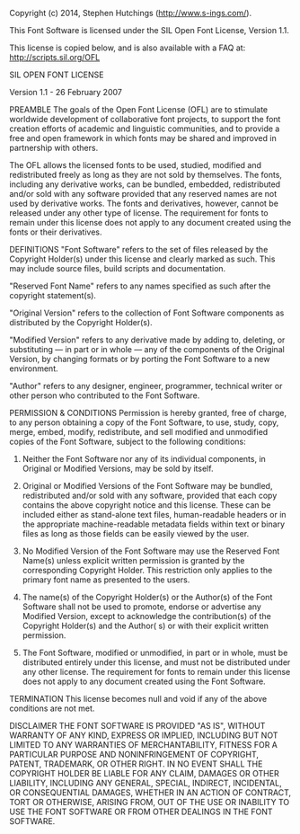 Copyright (c) 2014, Stephen Hutchings (http://www.s-ings.com/).

This Font Software is licensed under the SIL Open Font License, Version 1.1.

This license is copied below, and is also available with a FAQ at: http://scripts.sil.org/OFL

SIL OPEN FONT LICENSE

Version 1.1 - 26 February 2007

PREAMBLE The goals of the Open Font License (OFL) are to stimulate worldwide development of collaborative font projects,
to support the font creation efforts of academic and linguistic communities, and to provide a free and open framework in
which fonts may be shared and improved in partnership with others.

The OFL allows the licensed fonts to be used, studied, modified and redistributed freely as long as they are not sold by
themselves. The fonts, including any derivative works, can be bundled, embedded, redistributed and/or sold with any
software provided that any reserved names are not used by derivative works. The fonts and derivatives, however, cannot
be released under any other type of license. The requirement for fonts to remain under this license does not apply to
any document created using the fonts or their derivatives.

DEFINITIONS
"Font Software" refers to the set of files released by the Copyright Holder(s) under this license and clearly marked as
such. This may include source files, build scripts and documentation.

"Reserved Font Name" refers to any names specified as such after the copyright statement(s).

"Original Version" refers to the collection of Font Software components as distributed by the Copyright Holder(s).

"Modified Version" refers to any derivative made by adding to, deleting, or substituting — in part or in whole — any of
the components of the Original Version, by changing formats or by porting the Font Software to a new environment.

"Author" refers to any designer, engineer, programmer, technical writer or other person who contributed to the Font
Software.

PERMISSION & CONDITIONS Permission is hereby granted, free of charge, to any person obtaining a copy of the Font
Software, to use, study, copy, merge, embed, modify, redistribute, and sell modified and unmodified copies of the Font
Software, subject to the following conditions:

1) Neither the Font Software nor any of its individual components, in Original or Modified Versions, may be sold by
   itself.

2) Original or Modified Versions of the Font Software may be bundled, redistributed and/or sold with any software,
   provided that each copy contains the above copyright notice and this license. These can be included either as
   stand-alone text files, human-readable headers or in the appropriate machine-readable metadata fields within text or
   binary files as long as those fields can be easily viewed by the user.

3) No Modified Version of the Font Software may use the Reserved Font Name(s) unless explicit written permission is
   granted by the corresponding Copyright Holder. This restriction only applies to the primary font name as presented to
   the users.

4) The name(s) of the Copyright Holder(s) or the Author(s) of the Font Software shall not be used to promote, endorse or
   advertise any Modified Version, except to acknowledge the contribution(s) of the Copyright Holder(s) and the Author(
   s) or with their explicit written permission.

5) The Font Software, modified or unmodified, in part or in whole, must be distributed entirely under this license, and
   must not be distributed under any other license. The requirement for fonts to remain under this license does not
   apply to any document created using the Font Software.

TERMINATION This license becomes null and void if any of the above conditions are not met.

DISCLAIMER THE FONT SOFTWARE IS PROVIDED "AS IS", WITHOUT WARRANTY OF ANY KIND, EXPRESS OR IMPLIED, INCLUDING BUT NOT
LIMITED TO ANY WARRANTIES OF MERCHANTABILITY, FITNESS FOR A PARTICULAR PURPOSE AND NONINFRINGEMENT OF COPYRIGHT, PATENT,
TRADEMARK, OR OTHER RIGHT. IN NO EVENT SHALL THE COPYRIGHT HOLDER BE LIABLE FOR ANY CLAIM, DAMAGES OR OTHER LIABILITY,
INCLUDING ANY GENERAL, SPECIAL, INDIRECT, INCIDENTAL, OR CONSEQUENTIAL DAMAGES, WHETHER IN AN ACTION OF CONTRACT, TORT
OR OTHERWISE, ARISING FROM, OUT OF THE USE OR INABILITY TO USE THE FONT SOFTWARE OR FROM OTHER DEALINGS IN THE FONT
SOFTWARE.
